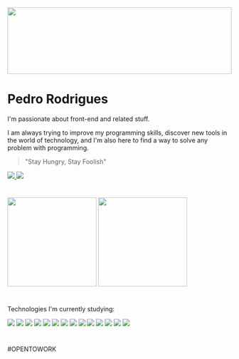 <img src="https://images.unsplash.com/photo-1557682250-33bd709cbe85?ixlib=rb-1.2.1&q=85&fm=jpg&crop=entropy&cs=srgb&w=3600" width="100%" height="150" />

# Pedro Rodrigues

I'm passionate about front-end and related stuff.

I am always trying to improve my programming skills, discover new tools in the world of technology, and I'm also here to find a way to solve any problem with programming.

> "Stay Hungry, Stay Foolish"
>
  
<a href = "https://www.linkedin.com/in/pedro-j%C3%A2nio-rodrigues-abreu-3a3647176/">
  <img src = "https://img.shields.io/badge/LinkedIn-0077B5?style=for-the-badge&logo=linkedin&logoColor=white">
</a>
<a href = "mailto: pedro.roguea@gmail.com">
  <img src="https://img.shields.io/badge/Gmail-D14836?style=for-the-badge&logo=gmail&logoColor=white">
</a>

#

<div>  
  <img height="200em" src="https://github-readme-stats.vercel.app/api?username=pejamp&show_icons=true&theme=react"/>
  <img height="200em" src="https://github-readme-stats.vercel.app/api/top-langs/?username=pejamp&theme=jolly"/>
</div>

#

Technologies I'm currently studying:  
<div>  
  <img src="https://img.shields.io/badge/HTML5-E34F26?style=for-the-badge&logo=html5&logoColor=white"/>
  <img src="https://img.shields.io/badge/CSS3-1572B6?style=for-the-badge&logo=css3&logoColor=white"/>
  <img src="https://img.shields.io/badge/JavaScript-323330?style=for-the-badge&logo=javascript&logoColor=F7DF1E"/>
  <img src="https://img.shields.io/badge/TypeScript-007ACC?style=for-the-badge&logo=typescript&logoColor=white"/>
  <img src="https://img.shields.io/badge/React-20232A?style=for-the-badge&logo=react&logoColor=61DAFB"/>
  <img src="https://img.shields.io/badge/next.js-000000?style=for-the-badge&logo=nextdotjs&logoColor=white"/>
  <img src="https://img.shields.io/badge/json-5E5C5C?style=for-the-badge&logo=json&logoColor=white"/>
  <img src="https://img.shields.io/badge/Sass-CC6699?style=for-the-badge&logo=sass&logoColor=white"/>
  <img src="https://img.shields.io/badge/styled--components-DB7093?style=for-the-badge&logo=styled-components&logoColor=white"/>
  <img src="https://img.shields.io/badge/Chakra--UI-319795?style=for-the-badge&logo=chakra-ui&logoColor=white"/>
  <img src="https://img.shields.io/badge/Redux-593D88?style=for-the-badge&logo=redux&logoColor=white"/>
  <img src="https://img.shields.io/badge/React_Router-CA4245?style=for-the-badge&logo=react-router&logoColor=white"/>
  <img src="https://img.shields.io/badge/Vercel-000000?style=for-the-badge&logo=vercel&logoColor=white"/>
  <img src="https://img.shields.io/badge/Figma-F24E1E?style=for-the-badge&logo=figma&logoColor=white"/>
</div>

#

#OPENTOWORK

